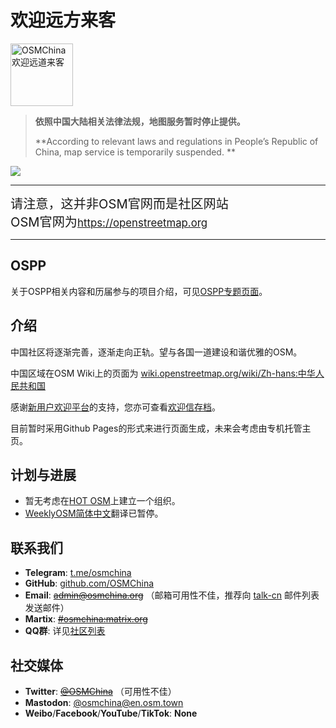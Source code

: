 # 欢迎远方来客

<a href="https://wiki.openstreetmap.org/wiki/Zh-hans:中华人民共和国"><img src="https://wiki.openstreetmap.org/w/images/thumb/1/10/OpenStreetMap_PRC.svg/300px-OpenStreetMap_PRC.svg.png" alt="OSMChina 欢迎远道来客" width=100px></a>

> **依照中国大陆相关法律法规，地图服务暂时停止提供。**
> 
> **According to relevant laws and regulations in People’s Republic of China, map service is temporarily suspended. **

![](https://osmchina.oss-accelerate.aliyuncs.com/static/probe.jpg)

<hr/>
<p><big><big>
请注意，这并非OSM官网而是社区网站<br/>
OSM官网为<small><a href="https://openstreetmap.org">https://openstreetmap.org</a></small>
</big></big></p>
<hr/>

<!-- 

## 导航

| [团队](/pages/team/team_overview.md) | [开源](/pages/foss/foss_overview.md) | [服务器状态](/pages/hardware/hardware_overview.md) | [捐赠我们](/pages/about_us/donate.md) |
| ---- | ---- | ---------- | ---------- |
| **0**个活跃团队 | **0**个活跃项目 | **0**台在线VPS | 从未开通 |

-->

## OSPP

关于OSPP相关内容和历届参与的项目介绍，可见[OSPP专题页面](/pages/foss/ospp/ospp.md)。

## 介绍

中国社区将逐渐完善，逐渐走向正轨。望与各国一道建设和谐优雅的OSM。

中国区域在OSM Wiki上的页面为 [wiki.openstreetmap.org/wiki/Zh-hans:中华人民共和国](https://wiki.openstreetmap.org/wiki/Zh-hans:中华人民共和国)

感谢[新用户欢迎平台](https://github.com/osmbe/osm-welcome-tool)的支持，您亦可查看[欢迎信存档](/pages/welcome/welcome_letter.md)。

目前暂时采用Github Pages的形式来进行页面生成，未来会考虑由专机托管主页。

## 计划与进展

* 暂无考虑在[HOT OSM](https://www.hotosm.org/)上建立一个组织。
* [WeeklyOSM简体中文](weeklyosm.eu/cn/)翻译已暂停。

## 联系我们

* **Telegram**: [t.me/osmchina](https://t.me/osmchina)
* **GitHub**: [github.com/OSMChina](https://github.com/OSMChina)
* **Email**: ~~[admin@osmchina.org](mailto:admin@osmchina.org)~~ （邮箱可用性不佳，推荐向 [talk-cn](https://lists.openstreetmap.org/listinfo/talk-cn) 邮件列表发送邮件）
* **Martix**: ~~[#osmchina:matrix.org](https://matrix.to/#/#osmchina:matrix.org)~~
* **QQ群**: 详见[社区列表](/pages/community/community_overview.md)

## 社交媒体

* **Twitter**: ~~[@OSMChina](https://twitter.com/osmchina)~~ （可用性不佳）
* **Mastodon**: [@osmchina@en.osm.town](https://en.osm.town/@osmchina)
* **Weibo**/**Facebook**/**YouTube**/**TikTok**: **None**